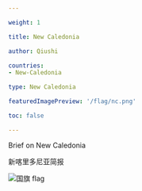 ```yaml
---

weight: 1

title: New Caledonia

author: Qiushi 

countries: 
- New-Caledonia

type: New Caledonia

featuredImagePreview: '/flag/nc.png'

toc: false 

---
```


Brief on New Caledonia

新喀里多尼亚简报 

<!--more-->

![国旗 flag](/flag/nc.png)